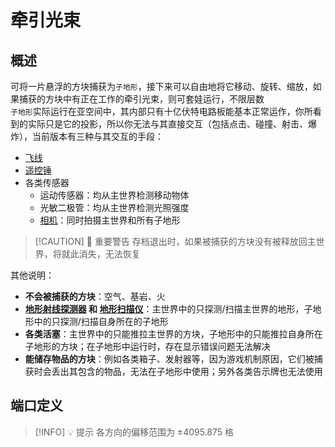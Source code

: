<script setup lang="ts">
import ElectricConnection from "../../../components/ElectricElement/ElectricConnection";
import ElectricConnectorType from "../../../components/ElectricElement/ElectricConnectorType";
import ElectricConnectorDirection from "../../../components/ElectricElement/ElectricConnectorDirection";
import ElectricConnectionDisplayMode from "../../../components/ElectricElement/ElectricConnectionDisplayMode";
import IOPort from "../../../components/ElectricElement/IOPort";
import ElectricElement from "../../../components/ElectricElement/ElectricElement.vue";
import UintColorConverter from "/components/UintColorConverter.vue";

let connections = [
    new ElectricConnection(ElectricConnectorDirection.Top, ElectricConnectorType.Input, ElectricConnectionDisplayMode.StartAndEnd, [
        new IOPort(1, 16, "缩放大小", "初始值为 0，每加 1，显示大小增加 1/256 倍，最大 255.996 倍"),
        new IOPort(17, 32, "Y 轴位置偏移", "每加 1，显示向上移动 1/8 格，最高位为 1 时改为向下")
    ]),
    new ElectricConnection(ElectricConnectorDirection.Right, ElectricConnectorType.Input, ElectricConnectionDisplayMode.StartAndEnd, [
        new IOPort(1, 16, "X 轴位置偏移", "每加 1，显示向北移动 1/8 格，最高位为 1 时改为向南"),
        new IOPort(17, 32, "Z 轴位置偏移", "每加 1，显示向东移动 1/8 格，最高位为 1 时改为向西")
    ]),
        new ElectricConnection(ElectricConnectorDirection.Bottom, ElectricConnectorType.Input, ElectricConnectionDisplayMode.StartAndEnd, [
        new IOPort(1, 8, "偏航角", "设置子地形的偏航角，即左右旋转，单位为度"),
        new IOPort(9, 16, "俯仰角", "设置子地形的偏航角，即上下旋转，单位为度"),
        new IOPort(17, 24, "翻滚角", "设置子地形的翻滚角，即以面向的方向为轴旋转，单位为度"),
        new IOPort(25, 25, "偏航角的符号", "为 1 时，`偏航角`反向旋转"),
        new IOPort(26, 26, "俯仰角的符号", "为 1 时，`俯仰角`反向旋转"),
        new IOPort(27, 27, "翻滚角的符号", "为 1 时，`翻滚角`反向旋转"),
        new IOPort(28, 28, "使用自定义亮度", "为 1 时，子地形的亮度为`自定义亮度`，否则采用主世界环境亮度"),
        new IOPort(29, 32, "自定义亮度", "值越大越亮，越小越暗")
        
    ]),
    new ElectricConnection(ElectricConnectorDirection.Left, ElectricConnectorType.Input, ElectricConnectionDisplayMode.StartAndEnd, [
        new IOPort(1, 1, "捕获/释放", "从 0 变为 1 时，将尝试捕获方块；从 1 变成 0 时，将尝试释放方块  \n释放时，子地形必须与主世界平行，且缩放为 1.0"),
        new IOPort(2, 2, "位置提示", "为 1 时，将持续显示一根线来提示当前各输入指向的位置  \n从 0 变为 1 时，能预览能被捕获到的方块")
    ])
];
</script>

# 牵引光束 <Badge text="v2.0"/>

## 概述

可将一片悬浮的方块捕获为`子地形`，接下来可以自由地将它移动、旋转、缩放，如果捕获的方块中有正在工作的牵引光束，则可套娃运行，不限层数  
`子地形`实际运行在亚空间中，其内部只有十亿伏特电路板能基本正常运作，你所看到的实际只是它的投影，所以你无法与其直接交互（包括点击、碰撞、射击、爆炸），当前版本有三种与其交互的手段：

* [飞线](../wires/jump_wire)
* [遥控锤](../others/remote_controller)
* 各类传感器
    * 运动传感器：均从主世界检测移动物体
    * 光敏二极管：均从主世界检测光照强度
    * [相机](../sensors/camera)：同时拍摄主世界和所有子地形

> [!CAUTION] 🚨 重要警告
> 存档退出时，如果被捕获的方块没有被释放回主世界，将就此消失，无法恢复

其他说明：

* **不会被捕获的方块**：空气、基岩、火
* **[地形射线探测器](../sensors/terrain_raycast_detector) 和 [地形扫描仪](../sensors/terrain_scanner)**：主世界中的只探测/扫描主世界的地形，子地形中的只探测/扫描自身所在的子地形
* **各类活塞**：主世界中的只能推拉主世界的方块，子地形中的只能推拉自身所在子地形的方块；在子地形中运行时，存在显示错误问题无法解决
* **能储存物品的方块**：例如各类箱子、发射器等，因为游戏机制原因，它们被捕获时会丢出其包含的物品，无法在子地形中使用；另外各类告示牌也无法使用

## 端口定义

<ElectricElement imgAltPrefix="牵引光束" :connections="connections" imgSrc="/images/expand/transportation/GVTractorBeamBlock.webp" :titleLevel="4"/>

> [!INFO] 💡 提示
> 各方向的偏移范围为 ±4095.875 格